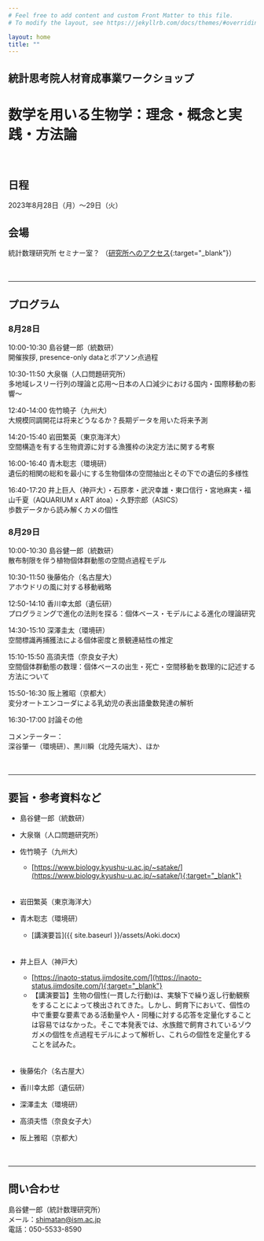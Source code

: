 ```yaml
---
# Feel free to add content and custom Front Matter to this file.
# To modify the layout, see https://jekyllrb.com/docs/themes/#overriding-theme-defaults

layout: home
title: ""
---
```


## 統計思考院人材育成事業ワークショップ
# 数学を用いる生物学：理念・概念と実践・方法論

  
  
　  

## 日程
2023年8月28日（月）〜29日（火）  

## 会場
統計数理研究所 セミナー室？ （[研究所へのアクセス](https://www.ism.ac.jp/access/index_j.html){:target="_blank"}）
  
  
　

---

## プログラム
### 8月28日
  
10:00-10:30 島谷健一郎（統数研）  
開催挨拶, presence-only dataとポアソン点過程  
  
10:30-11:50 大泉嶺（人口問題研究所）  
多地域レスリー行列の理論と応用～日本の人口減少における国内・国際移動の影響～  
  
12:40-14:00 佐竹曉子（九州大）  
大規模同調開花は将来どうなるか？長期データを用いた将来予測  
  
14:20-15:40 岩田繁英（東京海洋大）  
空間構造を有する生物資源に対する漁獲枠の決定方法に関する考察  
  
16:00-16:40 青木聡志（環境研）  
遺伝的相関の総和を最小にする生物個体の空間抽出とその下での遺伝的多様性  
  
16:40-17:20 井上巨人（神戸大）・石原孝・武沢幸雄・東口信行・宮地麻実・福山千夏（AQUARIUM x ART átoa）・久野宗郎（ASICS）  
歩数データから読み解くカメの個性  

### 8月29日
  
10:00-10:30 島谷健一郎（統数研）  
散布制限を伴う植物個体群動態の空間点過程モデル  
  
10:30-11:50 後藤佑介（名古屋大）  
アホウドリの風に対する移動戦略  
  
12:50-14:10 香川幸太郎（遺伝研）  
プログラミングで進化の法則を探る：個体ベース・モデルによる進化の理論研究  
  
14:30-15:10 深澤圭太（環境研）  
空間標識再捕獲法による個体密度と景観連結性の推定  
  
15:10-15:50 高須夫悟（奈良女子大）  
空間個体群動態の数理：個体ベースの出生・死亡・空間移動を数理的に記述する方法について  
  
15:50-16:30 阪上雅昭（京都大）  
変分オートエンコーダによる乳幼児の表出語彙数発達の解析  
  
16:30-17:00 討論その他
  
  
コメンテーター：  
深谷肇一（環境研）、黒川瞬（北陸先端大）、ほか
  
  
　

---

## 要旨・参考資料など

- 島谷健一郎（統数研）

- 大泉嶺（人口問題研究所）

- 佐竹曉子（九州大）
    - [https://www.biology.kyushu-u.ac.jp/~satake/](https://www.biology.kyushu-u.ac.jp/~satake/){:target="_blank"}  
　
- 岩田繁英（東京海洋大）

- 青木聡志（環境研）
    - [講演要旨]({{ site.baseurl }}/assets/Aoki.docx)  
　
- 井上巨人（神戸大）
    - [https://inaoto-status.jimdosite.com/](https://inaoto-status.jimdosite.com/){:target="_blank"}  
    - 【講演要旨】生物の個性(一貫した行動)は、実験下で繰り返し行動観察をすることによって検出されてきた。しかし、飼育下において、個性の中で重要な要素である活動量や人・同種に対する応答を定量化することは容易ではなかった。そこで本発表では、水族館で飼育されているゾウガメの個性を点過程モデルによって解析し、これらの個性を定量化することを試みた。  
　
- 後藤佑介（名古屋大）

- 香川幸太郎（遺伝研）

- 深澤圭太（環境研）

- 高須夫悟（奈良女子大）

- 阪上雅昭（京都大）
  
  
　

---

## 問い合わせ

島谷健一郎（統計数理研究所）  
メール：shimatan@ism.ac.jp  
電話：050-5533-8590  

